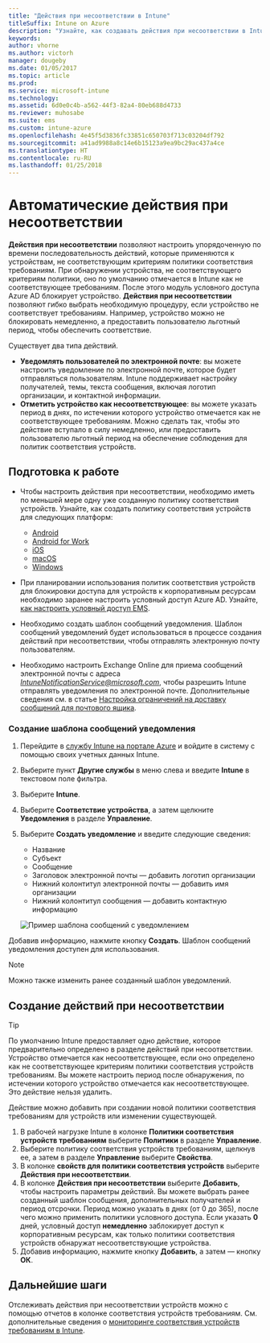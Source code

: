 ```yaml
---
title: "Действия при несоответствии в Intune"
titleSuffix: Intune on Azure
description: "Узнайте, как создавать действия при несоответствии в Intune"
keywords: 
author: vhorne
ms.author: victorh
manager: dougeby
ms.date: 01/05/2017
ms.topic: article
ms.prod: 
ms.service: microsoft-intune
ms.technology: 
ms.assetid: 6d0e0c4b-a562-44f3-82a4-80eb688d4733
ms.reviewer: muhosabe
ms.suite: ems
ms.custom: intune-azure
ms.openlocfilehash: 4e45f5d3836fc33851c650703f713c03204df792
ms.sourcegitcommit: a41ad9988a8c14e6b15123a9ea9bc29ac437a4ce
ms.translationtype: HT
ms.contentlocale: ru-RU
ms.lasthandoff: 01/25/2018
---
```

# <a name="automate-actions-for-noncompliance"></a>Автоматические действия при несоответствии

**Действия при несоответствии** позволяют настроить упорядоченную по времени последовательность действий, которые применяются к устройствам, не соответствующим критериям политики соответствия требованиям. При обнаружении устройства, не соответствующего критериям политики, оно по умолчанию отмечается в Intune как не соответствующее требованиям. После этого модуль условного доступа Azure AD блокирует устройство. **Действия при несоответствии** позволяют гибко выбрать необходимую процедуру, если устройство не соответствует требованиям. Например, устройство можно не блокировать немедленно, а предоставить пользователю льготный период, чтобы обеспечить соответствие.

Существует два типа действий.

-   **Уведомлять пользователей по электронной почте**: вы можете настроить уведомление по электронной почте, которое будет отправляться пользователям. Intune поддерживает настройку получателей, темы, текста сообщения, включая логотип организации, и контактной информации.
-   **Отметить устройство как несоответствующее**: вы можете указать период в днях, по истечении которого устройство отмечается как не соответствующее требованиям. Можно сделать так, чтобы это действие вступало в силу немедленно, или предоставить пользователю льготный период на обеспечение соблюдения для политик соответствия устройств.

## <a name="before-you-begin"></a>Подготовка к работе

- Чтобы настроить действия при несоответствии, необходимо иметь по меньшей мере одну уже созданную политику соответствия устройств. Узнайте, как создать политику соответствия устройств для следующих платформ:

    -   [Android](compliance-policy-create-android.md)
    -   [Android for Work](compliance-policy-create-android-for-work.md)
    -   [iOS](compliance-policy-create-ios.md)
    -   [macOS](compliance-policy-create-mac-os.md)
    -   [Windows](compliance-policy-create-windows.md)

- При планировании использования политик соответствия устройств для блокировки доступа для устройств к корпоративным ресурсам необходимо заранее настроить условный доступ Azure AD. Узнайте, [как настроить условный доступ EMS](https://docs.microsoft.com/azure/active-directory/active-directory-conditional-access).

- Необходимо создать шаблон сообщений уведомления. Шаблон сообщений уведомлений будет использоваться в процессе создания действий при несоответствии, чтобы отправлять электронную почту пользователям.

- Необходимо настроить Exchange Online для приема сообщений электронной почты с адреса *IntuneNotificationService@microsoft.com*, чтобы разрешить Intune отправлять уведомления по электронной почте. Дополнительные сведения см. в статье [Настройка ограничений на доставку сообщений для почтового ящика](https://technet.microsoft.com/library/bb397214(v=exchg.160).aspx).

### <a name="to-create-a-notification-message-template"></a>Создание шаблона сообщений уведомления

1. Перейдите в [службу Intune на портале Azure](https://portal.azure.com) и войдите в систему с помощью своих учетных данных Intune.
2. Выберите пункт **Другие службы** в меню слева и введите **Intune** в текстовом поле фильтра.
3. Выберите **Intune**.
4. Выберите **Соответствие устройства**, а затем щелкните **Уведомления** в разделе **Управление**.
5. Выберите **Создать уведомление** и введите следующие сведения:
    - Название
    - Субъект
    - Сообщение
    - Заголовок электронной почты — добавить логотип организации
    - Нижний колонтитул электронной почты — добавить имя организации
    - Нижний колонтитул сообщения — добавить контактную информацию

   ![Пример шаблона сообщений с уведомлением](./media/actionsfornoncompliance-1.PNG)

Добавив информацию, нажмите кнопку **Создать**. Шаблон сообщений уведомления доступен для использования.

> [!NOTE] 
> Можно также изменить ранее созданный шаблон уведомлений.

## <a name="to-create-actions-for-non-compliance"></a>Создание действий при несоответствии

> [!TIP]
> По умолчанию Intune предоставляет одно действие, которое предварительно определено в разделе действий при несоответствии. Устройство отмечается как несоответствующее, если оно определено как не соответствующее критериям политики соответствия устройств требованиям. Вы можете настроить период после обнаружения, по истечении которого устройство отмечается как несоответствующее. Это действие нельзя удалить.

Действие можно добавить при создании новой политики соответствия требованиям для устройств или изменении существующей.

1.  В рабочей нагрузке Intune в колонке **Политики соответствия устройств требованиям** выберите **Политики** в разделе **Управление**.
2.  Выберите политику соответствия устройств требованиям, щелкнув ее, а затем в разделе **Управление** выберите **Свойства**.
3.  В колонке **свойств для политики соответствия устройств** выберите **Действия при несоответствии**.
4.  В колонке **Действия при несоответствии** выберите **Добавить**, чтобы настроить параметры действий. Вы можете выбрать ранее созданный шаблон сообщения, дополнительных получателей и период отсрочки. Период можно указать в днях (от 0 до 365), после чего можно применить политики условного доступа. Если указать **0** дней, условный доступ **немедленно** заблокирует доступ к корпоративным ресурсам, как только политики соответствия устройств обнаружат несоответствующие устройства.
5.  Добавив информацию, нажмите кнопку **Добавить**, а затем — кнопку **ОК**.

## <a name="next-steps"></a>Дальнейшие шаги
Отслеживать действия при несоответствии устройств можно с помощью отчетов в колонке соответствия устройств требованиям. См. дополнительные сведения о [мониторинге соответствия устройств требованиям в Intune](device-compliance-monitor.md).

